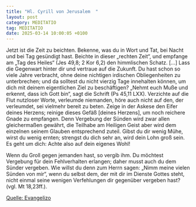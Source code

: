 ```yaml
---
title: "Hl. Cyrill von Jerusalem  "
layout: post
category: MEDITATIO
tag: MEDITATIO
date: 2025-03-14 10:00:05 +0100
---
```

Jetzt ist die Zeit zu beichten. Bekenne, was du in Wort und Tat, bei Nacht und bei Tag gesündigt hast. Beichte in dieser „rechten Zeit“, und empfange am „Tag des Heiles“ (Jes 49,8; 2 Kor 6,2) den himmlischen Schatz. [...] Lass die Gegenwart hinter dir und vertraue auf die Zukunft.<!--more--> Du hast schon so viele Jahre verbracht, ohne deine nichtigen irdischen Obliegenheiten zu unterbrechen; und da solltest du nicht vierzig Tage innehalten können, um dich mit deinem eigentlichen Ziel zu beschäftigen? „Nehmt euch Muße und erkennt, dass ich Gott bin“, sagt die Schrift (Ps 45,11 LXX). Verzichte auf die Flut nutzloser Worte, verleumde niemanden, höre auch nicht auf den, der verleumdet, sei vielmehr bereit zu beten. Zeige in der Askese den Eifer deines Herzens; reinige dieses Gefäß [deines Herzens], um noch reichere Gnade zu empfangen. Denn Vergebung der Sünden wird zwar allen gleichermaßen gewährt, die Teilhabe am Heiligen Geist aber wird dem einzelnen seinem Glauben entsprechend zuteil. Gibst du dir wenig Mühe, wirst du wenig ernten; strengst du dich sehr an, wird dein Lohn groß sein. Es geht um dich: Achte also auf dein eigenes Wohl!
 
Wenn du Groll gegen jemanden hast, so vergib ihm. Du möchtest Vergebung für dein Fehlverhalten erlangen; daher musst auch du dem Sünder vergeben. Wie willst du denn zum Herrn sagen: „Nimm meine vielen Sünden von mir“, wenn du selbst dem, der mit dir im Dienste Gottes steht, nicht einmal seine wenigen Verfehlungen dir gegenüber vergeben hast? (vgl. Mt 18,23ff.).

[Quelle: Evangelizo](https://evangeliumtagfuertag.org/DE/gospel)